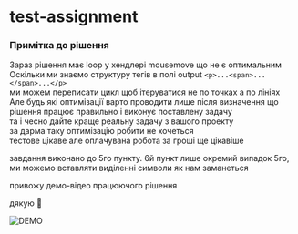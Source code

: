 # test-assignment

### Примітка до рішення  
Зараз рішення має loop у хендлері mousemove що не є оптимальним   
Оскільки ми знаємо структуру тегів в полі output  `<p>...<span>...</span>...</p>`  
ми можем переписати цикл щоб ітеруватися не по точках а по лініях  Але будь які оптимізації варто проводити лише після визначення що рішення працює правильно і виконує поставлену задачу  
та і чесно дайте краще реальну задачу з вашого проекту  
за дарма таку оптимізацію робити не хочеться   
тестове цікаве але оплачувана робота за гроші ще цікавіше   

завдання виконано до 5го пункту. 6й пункт лише окремий випадок 5го, ми можемо вставляти виділенні символи як нам заманеться   

привожу демо-відео працюючого рішення  

дякую 🤝  
  
![DEMO](https://github.com/vitaliiboiko360/test-assignment/blob/main/demo.gif)  
